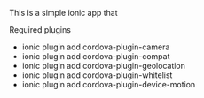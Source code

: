 This is a simple ionic app that 

Required plugins 

* ionic plugin add cordova-plugin-camera
* ionic plugin add cordova-plugin-compat
* ionic plugin add cordova-plugin-geolocation
* ionic plugin add cordova-plugin-whitelist
* ionic plugin add cordova-plugin-device-motion

